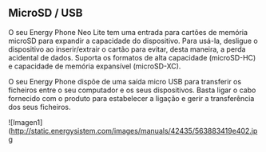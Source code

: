 ## MicroSD / USB

O seu Energy Phone Neo Lite tem uma entrada para cartões de memória microSD para expandir a capacidade do dispositivo. Para usá-la, desligue o dispositivo ao inserir/extrair o cartão para evitar, desta maneira, a perda acidental de dados. Suporta os formatos de alta capacidade (microSD-HC) e capacidade de memória expansível (microSD-XC).

O seu Energy Phone dispõe de uma saída micro USB para transferir os ficheiros entre o seu computador e os seus dispositivos.  Basta ligar o cabo fornecido com o produto para estabelecer a ligação e gerir a transferência dos seus ficheiros.

![Imagen1](http://static.energysistem.com/images/manuals/42435/563883419e402.jpg
